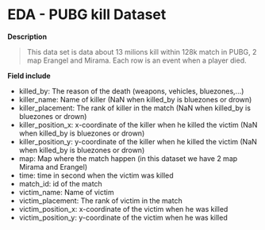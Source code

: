 # EDA - PUBG kill Dataset

**Description**
>This data set is data about 13 milions kill within 128k match in PUBG, 2 map Erangel and Mirama. Each row is an event when a player died.

**Field include**
- killed_by: The reason of the death (weapons, vehicles, bluezones,...)
- killer_name: Name of killer (NaN when killed_by is bluezones or drown)
- killer_placement: The rank of killer in the match (NaN when killed_by is bluezones or drown)
- killer_position_x: x-coordinate of the killer when he killed the victim (NaN when killed_by is bluezones or drown)
- killer_position_y: y-coordinate of the killer when he killed the victim (NaN when killed_by is bluezones or drown)
- map: Map where the match happen (in this dataset we have 2 map Mirama and Erangel)
- time: time in second when the victim was killed
- match_id: id of the match 
- victim_name: Name of victim
- victim_placement: The rank of victim in the match
- victim_position_x: x-coordinate of the victim when he was killed
- victim_position_y: y-coordinate of the victim when he was killed
